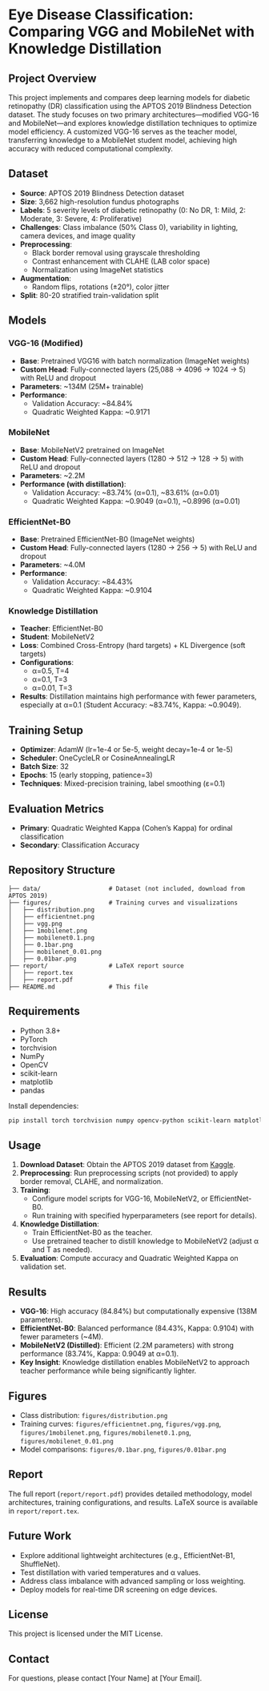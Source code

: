 # Eye Disease Classification: Comparing VGG and MobileNet with Knowledge Distillation

## Project Overview
This project implements and compares deep learning models for diabetic retinopathy (DR) classification using the APTOS 2019 Blindness Detection dataset. The study focuses on two primary architectures—modified VGG-16 and MobileNet—and explores knowledge distillation techniques to optimize model efficiency. A customized VGG-16 serves as the teacher model, transferring knowledge to a MobileNet student model, achieving high accuracy with reduced computational complexity.

## Dataset
- **Source**: APTOS 2019 Blindness Detection dataset
- **Size**: 3,662 high-resolution fundus photographs
- **Labels**: 5 severity levels of diabetic retinopathy (0: No DR, 1: Mild, 2: Moderate, 3: Severe, 4: Proliferative)
- **Challenges**: Class imbalance (50% Class 0), variability in lighting, camera devices, and image quality
- **Preprocessing**:
  - Black border removal using grayscale thresholding
  - Contrast enhancement with CLAHE (LAB color space)
  - Normalization using ImageNet statistics
- **Augmentation**:
  - Random flips, rotations (±20°), color jitter
- **Split**: 80-20 stratified train-validation split

## Models
### VGG-16 (Modified)
- **Base**: Pretrained VGG16 with batch normalization (ImageNet weights)
- **Custom Head**: Fully-connected layers (25,088 → 4096 → 1024 → 5) with ReLU and dropout
- **Parameters**: ~134M (25M+ trainable)
- **Performance**: 
  - Validation Accuracy: ~84.84%
  - Quadratic Weighted Kappa: ~0.9171

### MobileNet
- **Base**: MobileNetV2 pretrained on ImageNet
- **Custom Head**: Fully-connected layers (1280 → 512 → 128 → 5) with ReLU and dropout
- **Parameters**: ~2.2M
- **Performance (with distillation)**:
  - Validation Accuracy: ~83.74% (α=0.1), ~83.61% (α=0.01)
  - Quadratic Weighted Kappa: ~0.9049 (α=0.1), ~0.8996 (α=0.01)

### EfficientNet-B0
- **Base**: Pretrained EfficientNet-B0 (ImageNet weights)
- **Custom Head**: Fully-connected layers (1280 → 256 → 5) with ReLU and dropout
- **Parameters**: ~4.0M
- **Performance**:
  - Validation Accuracy: ~84.43%
  - Quadratic Weighted Kappa: ~0.9104

### Knowledge Distillation
- **Teacher**: EfficientNet-B0
- **Student**: MobileNetV2
- **Loss**: Combined Cross-Entropy (hard targets) + KL Divergence (soft targets)
- **Configurations**:
  - α=0.5, T=4
  - α=0.1, T=3
  - α=0.01, T=3
- **Results**: Distillation maintains high performance with fewer parameters, especially at α=0.1 (Student Accuracy: ~83.74%, Kappa: ~0.9049).

## Training Setup
- **Optimizer**: AdamW (lr=1e-4 or 5e-5, weight decay=1e-4 or 1e-5)
- **Scheduler**: OneCycleLR or CosineAnnealingLR
- **Batch Size**: 32
- **Epochs**: 15 (early stopping, patience=3)
- **Techniques**: Mixed-precision training, label smoothing (ε=0.1)

## Evaluation Metrics
- **Primary**: Quadratic Weighted Kappa (Cohen’s Kappa) for ordinal classification
- **Secondary**: Classification Accuracy

## Repository Structure
```
├── data/                   # Dataset (not included, download from APTOS 2019)
├── figures/                # Training curves and visualizations
│   ├── distribution.png
│   ├── efficientnet.png
│   ├── vgg.png
│   ├── 1mobilenet.png
│   ├── mobilenet0.1.png
│   ├── 0.1bar.png
│   ├── mobilenet_0.01.png
│   ├── 0.01bar.png
├── report/                 # LaTeX report source
│   ├── report.tex
│   ├── report.pdf
├── README.md               # This file
```

## Requirements
- Python 3.8+
- PyTorch
- torchvision
- NumPy
- OpenCV
- scikit-learn
- matplotlib
- pandas

Install dependencies:
```bash
pip install torch torchvision numpy opencv-python scikit-learn matplotlib pandas
```

## Usage
1. **Download Dataset**: Obtain the APTOS 2019 dataset from [Kaggle](https://www.kaggle.com/c/aptos2019-blindness-detection).
2. **Preprocessing**: Run preprocessing scripts (not provided) to apply border removal, CLAHE, and normalization.
3. **Training**:
   - Configure model scripts for VGG-16, MobileNetV2, or EfficientNet-B0.
   - Run training with specified hyperparameters (see report for details).
4. **Knowledge Distillation**:
   - Train EfficientNet-B0 as the teacher.
   - Use pretrained teacher to distill knowledge to MobileNetV2 (adjust α and T as needed).
5. **Evaluation**: Compute accuracy and Quadratic Weighted Kappa on validation set.

## Results
- **VGG-16**: High accuracy (84.84%) but computationally expensive (138M parameters).
- **EfficientNet-B0**: Balanced performance (84.43%, Kappa: 0.9104) with fewer parameters (~4M).
- **MobileNetV2 (Distilled)**: Efficient (2.2M parameters) with strong performance (83.74%, Kappa: 0.9049 at α=0.1).
- **Key Insight**: Knowledge distillation enables MobileNetV2 to approach teacher performance while being significantly lighter.

## Figures
- Class distribution: `figures/distribution.png`
- Training curves: `figures/efficientnet.png`, `figures/vgg.png`, `figures/1mobilenet.png`, `figures/mobilenet0.1.png`, `figures/mobilenet_0.01.png`
- Model comparisons: `figures/0.1bar.png`, `figures/0.01bar.png`

## Report
The full report (`report/report.pdf`) provides detailed methodology, model architectures, training configurations, and results. LaTeX source is available in `report/report.tex`.

## Future Work
- Explore additional lightweight architectures (e.g., EfficientNet-B1, ShuffleNet).
- Test distillation with varied temperatures and α values.
- Address class imbalance with advanced sampling or loss weighting.
- Deploy models for real-time DR screening on edge devices.

## License
This project is licensed under the MIT License.

## Contact
For questions, please contact [Your Name] at [Your Email].